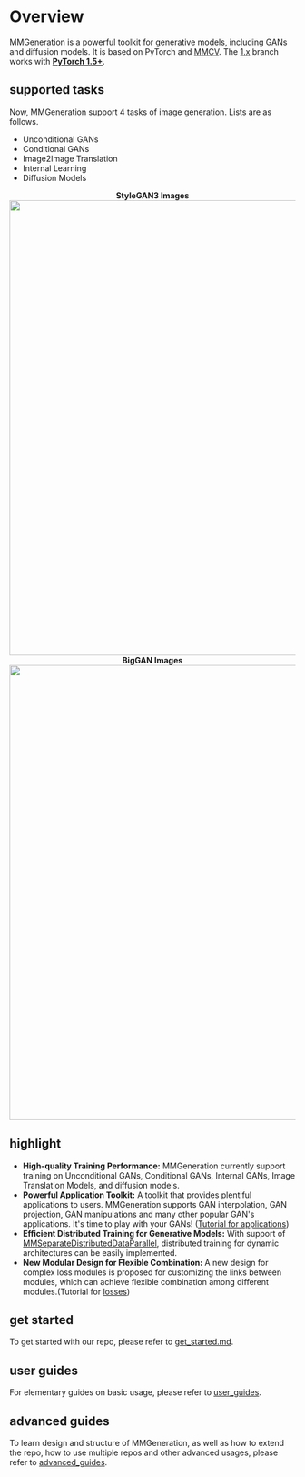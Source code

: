 # Overview

MMGeneration is a powerful toolkit for generative models, including GANs and diffusion models. It is based on PyTorch and [MMCV](https://github.com/open-mmlab/mmcv). The [1.x](https://github.com/open-mmlab/mmgeneration/tree/1.x) branch works with [**PyTorch 1.5+**](https://pytorch.org/).

## supported tasks

Now, MMGeneration support 4 tasks of image generation. Lists are as follows.

- Unconditional GANs
- Conditional GANs
- Image2Image Translation
- Internal Learning
- Diffusion Models

<div align="center">
  <b> StyleGAN3 Images</b>
  <br/>
  <img src="https://user-images.githubusercontent.com/22982797/150450502-c182834f-796f-4397-bd38-df1efe4a8a47.png" width="800"/>
</div>

<div align="center">
  <b> BigGAN Images </b>
  <br/>
  <img src="https://user-images.githubusercontent.com/22982797/127615534-6278ce1b-5cff-4189-83c6-9ecc8de08dfc.png" width="800"/>
</div>

## highlight

- **High-quality Training Performance:** MMGeneration currently support training on Unconditional GANs, Conditional GANs, Internal GANs, Image Translation Models, and diffusion models.
- **Powerful Application Toolkit:** A toolkit that provides plentiful applications to users. MMGeneration supports GAN interpolation, GAN projection, GAN manipulations and many other popular GAN's applications. It's time to play with your GANs! ([Tutorial for applications](advanced_guides/applications.md))
- **Efficient Distributed Training for Generative Models:** With support of [MMSeparateDistributedDataParallel](https://github.com/open-mmlab/mmengine/blob/main/mmengine/model/wrappers/seperate_distributed.py), distributed training for dynamic architectures can be easily implemented.
- **New Modular Design for Flexible Combination:** A new design for complex loss modules is proposed for customizing the links between modules, which can achieve flexible combination among different modules.(Tutorial for [losses](advanced_guides/losses.md))

## get started

To get started with our repo, please refer to [get_started.md](get_started.md).

## user guides

For elementary guides on basic usage, please refer to [user_guides](user_guides).

## advanced guides

To learn design and structure of MMGeneration, as well as how to extend the repo, how to use multiple repos and other advanced usages, please refer to [advanced_guides](advanced_guides).
